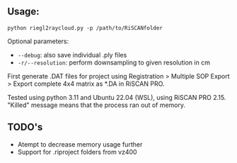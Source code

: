 ## Usage:

``python riegl2raycloud.py -p /path/to/RiSCANfolder``

Optional parameters:
- ``--debug``: also save individual .ply files
- ``-r/--resolution``: perform downsampling to given resolution in cm

First generate .DAT files for project using Registration > Multiple SOP Export > Export complete 4x4 matrix as *.DA in RiSCAN PRO.

Tested using python 3.11 and Ubuntu 22.04 (WSL), using RiSCAN PRO 2.15.
"Killed" message means that the process ran out of memory.

## TODO's
- Atempt to decrease memory usage further
- Support for .riproject folders from vz400
